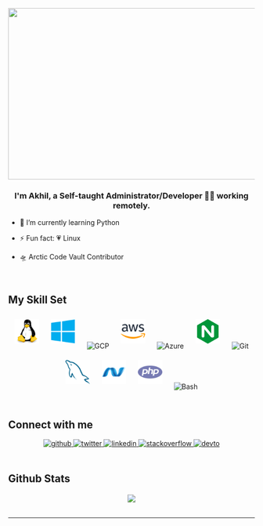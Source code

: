 <div align="center">
<img src="https://media.giphy.com/media/Lny6Rw04nsOOc/giphy.gif" align="center" height="350" width="600" />
</div>  


### <div align="center">I'm Akhil, a Self-taught Administrator/Developer 👨‍💻 working remotely. </div>  


- 🌱 I’m currently learning Python  


- ⚡ Fun fact: 💗  Linux  


- 🛸 Arctic Code Vault Contributor  


<br/>  


## My Skill Set  
<div align="center">  
<img style="margin: 10px" src="https://raw.githubusercontent.com/devicons/devicon/master/icons/linux/linux-original.svg" alt="Linux" height="50" />
<img style="margin: 10px" src="https://github.com/devicons/devicon/raw/master/icons/windows8/windows8-original.svg" alt="Linux" height="50" />    
<img style="margin: 10px" src="https://www.vectorlogo.zone/logos/google_cloud/google_cloud-icon.svg" alt="GCP" height="50" />  
<img style="margin: 10px" src="https://github.com/devicons/devicon/raw/master/icons/amazonwebservices/amazonwebservices-original-wordmark.svg" alt="AWS" height="50" />  
<img style="margin: 10px" src="https://www.vectorlogo.zone/logos/microsoft_azure/microsoft_azure-icon.svg" alt="Azure" height="50" />  
<img style="margin: 10px" src="https://github.com/devicons/devicon/raw/master/icons/nginx/nginx-original.svg" alt="Nginx" height="50" />  
<img style="margin: 10px" src="https://www.vectorlogo.zone/logos/git-scm/git-scm-icon.svg" alt="Git" height="50" />  
<img style="margin: 10px" src="https://github.com/devicons/devicon/raw/master/icons/mysql/mysql-original.svg" alt="MySQL" height="50" />  
<img style="margin: 10px" src="https://github.com/devicons/devicon/raw/master/icons/dot-net/dot-net-original.svg" alt=".NET" height="50" />  
<img style="margin: 10px" src="https://github.com/devicons/devicon/raw/master/icons/php/php-plain.svg" alt="PHP" height="50" />  
<img style="margin: 10px" src="https://www.vectorlogo.zone/logos/gnu_bash/gnu_bash-icon.svg" alt="Bash" height="50" />  
</div>  

<br/>  


## Connect with me  
<div align="center">
<a href="https://github.com/akhil850" target="_blank">
<img src=https://img.shields.io/badge/github-%2324292e.svg?&style=for-the-badge&logo=github&logoColor=white alt=github style="margin-bottom: 5px;" />
</a>
<a href="https://twitter.com/#" target="_blank">
<img src=https://img.shields.io/badge/twitter-%2300acee.svg?&style=for-the-badge&logo=twitter&logoColor=white alt=twitter style="margin-bottom: 5px;" />
</a>
<a href="https://linkedin.com/in/#" target="_blank">
<img src=https://img.shields.io/badge/linkedin-%231E77B5.svg?&style=for-the-badge&logo=linkedin&logoColor=white alt=linkedin style="margin-bottom: 5px;" />
</a>
<a href="https://stackoverflow.com/users/#" target="_blank">
<img src=https://img.shields.io/badge/stackoverflow-%23F28032.svg?&style=for-the-badge&logo=stackoverflow&logoColor=white alt=stackoverflow style="margin-bottom: 5px;" />
</a>
<a href="https://dev.to/#" target="_blank">
<img src=https://img.shields.io/badge/dev.to-%2308090A.svg?&style=for-the-badge&logo=dev.to&logoColor=white alt=devto style="margin-bottom: 5px;" />
</a>  
</div>  


<br/>  


## Github Stats  
<div align="center"><img src="https://github-readme-stats.vercel.app/api?username=akhil850&show_icons=true&count_private=true" align="center" /></div>
<br />

----
